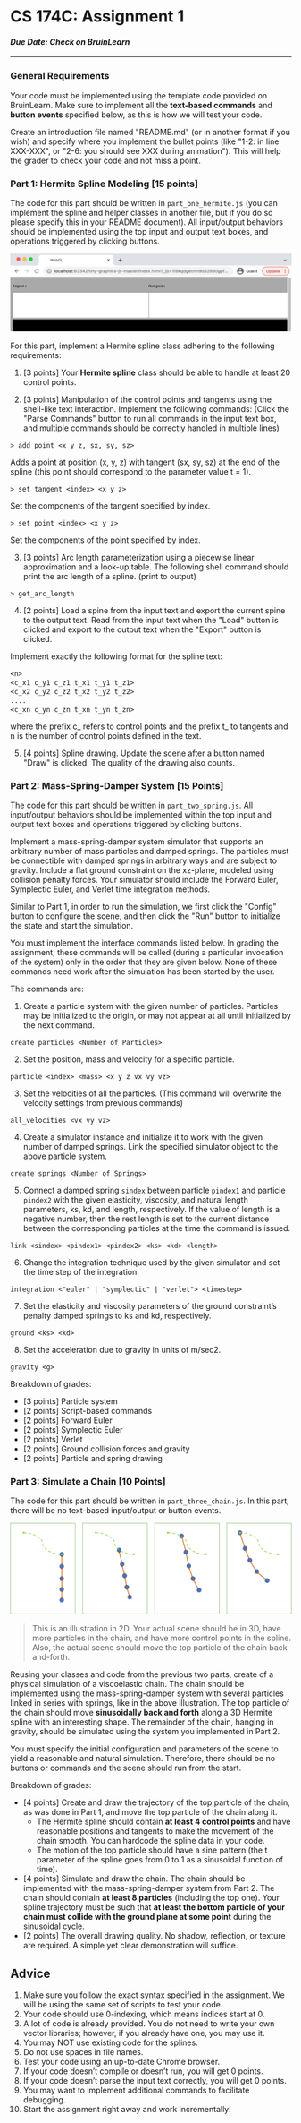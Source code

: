 # **CS 174C: Assignment 1**

#### *Due Date: Check on BruinLearn*

-----------------------

### General Requirements

Your code must be implemented using the template code provided on BruinLearn. Make sure to implement all the **text-based commands** and **button events** specified below, as this is how we will test your code.

Create an introduction file named "README.md" (or in another format if you wish) and specify where you implement the bullet points (like "1-2: in line XXX-XXX", or "2-6: you should see XXX during animation"). This will help the grader to check your code and not miss a point.

### Part 1: Hermite Spline Modeling [15 points]

The code for this part should be written in `part_one_hermite.js` (you can implement the spline and helper classes in another file, but if you do so please specify this in your README document). All input/output behaviors should be implemented using the top input and output text boxes, and operations triggered by clicking buttons.

![](./io.png)

For this part, implement a Hermite spline class adhering to the following requirements:

1. [3 points] Your **Hermite spline** class should be able to handle at least 20 control points. 

2. [3 points] Manipulation of the control points and tangents using the shell-like text interaction. Implement the following commands: (Click the "Parse Commands" button to run all commands in the input text box, and multiple commands should be correctly handled in multiple lines)

```
> add point <x y z, sx, sy, sz>
```
Adds a point at position (x, y, z) with tangent (sx, sy, sz) at the end of the spline (this point should correspond to the parameter value t = 1).

```
> set tangent <index> <x y z>
```
Set the components of the tangent specified by index.

```
> set point <index> <x y z>
```
Set the components of the point specified by index.

3. [3 points] Arc length parameterization using a piecewise linear approximation and a look-up table. The following shell command should print the arc length of a spline. (print to output)
```
> get_arc_length
```

4. [2 points] Load a spine from the input text and export the current spine to the output text. Read from the input text when the "Load" button is clicked and export to the output text when the "Export" button is clicked.

Implement exactly the following format for the spline text:
```
<n>
<c_x1 c_y1 c_z1 t_x1 t_y1 t_z1> 
<c_x2 c_y2 c_z2 t_x2 t_y2 t_z2>
....
<c_xn c_yn c_zn t_xn t_yn t_zn>
```

where the prefix c_ refers to control points and the prefix t_ to tangents and n is the number of control points defined in the text. 

5. [4 points] Spline drawing. Update the scene after a button named "Draw" is clicked. The quality of the drawing also counts.

### Part 2: Mass-Spring-Damper System [15 Points]

The code for this part should be written in `part_two_spring.js`. All input/output behaviors should be implemented within the top input and output text boxes and operations triggered by clicking buttons.

Implement a mass-spring-damper system simulator that supports an arbitrary number of mass particles and damped springs. The particles must be connectible with damped springs in arbitrary ways and are subject to gravity. Include a flat ground constraint on the xz-plane, modeled using collision penalty forces. Your simulator should include the Forward Euler, Symplectic Euler, and Verlet time integration methods.

Similar to Part 1, in order to run the simulation, we first click the "Config" button to configure the scene, and then click the "Run" button to initialize the state and start the simulation.

You must implement the interface commands listed below. In grading the assignment, these commands will be called (during a particular invocation of the system) only in the order that they are given below. None of these commands need work after the simulation has been started by the user.

The commands are:

1. Create a particle system with the given number of particles. Particles may be initialized to
the origin, or may not appear at all until initialized by the next command.
```
create particles <Number of Particles>
```

2. Set the position, mass and velocity for a specific particle.
```
particle <index> <mass> <x y z vx vy vz>
```

3. Set the velocities of all the particles. (This command will overwrite the velocity settings from previous commands)
```
all_velocities <vx vy vz>
```

4. Create a simulator instance and initialize it to work with the given number of damped springs. Link the specified simulator object to the above particle system.
```
create springs <Number of Springs>
```

5. Connect a damped spring `sindex` between particle `pindex1` and particle `pindex2` with the given elasticity, viscosity, and natural length parameters, ks, kd, and length, respectively. If the value of length is a negative number, then the rest length is set to the current distance between the corresponding particles at the time the command is issued.
```
link <sindex> <pindex1> <pindex2> <ks> <kd> <length>
```

6. Change the integration technique used by the given simulator and set the time step of the integration.
```
integration <"euler" | "symplectic" | "verlet"> <timestep>
```

7. Set the elasticity and viscosity parameters of the ground constraint’s penalty damped springs to ks and kd, respectively.
```
ground <ks> <kd>
```

8. Set the acceleration due to gravity in units of m/sec2.
```
gravity <g>
```

Breakdown of grades:

- [3 points] Particle system
- [2 points] Script-based commands
- [2 points] Forward Euler
- [2 points] Symplectic Euler
- [2 points] Verlet
- [2 points] Ground collision forces and gravity
- [2 points] Particle and spring drawing

### Part 3: Simulate a Chain [10 Points]

The code for this part should be written in `part_three_chain.js`. In this part, there will be no text-based input/output or button events.

![](chain.png)

> This is an illustration in 2D. Your actual scene should be in 3D, have more particles in the chain, and have more control points in the spline. Also, the actual scene should move the top particle of the chain back-and-forth.

Reusing your classes and code from the previous two parts, create of a physical simulation of a viscoelastic chain. The chain should be implemented using the mass-spring-damper system with several particles linked in series with springs, like in the above illustration. The top particle of the chain should move **sinusoidally back and forth** along a 3D Hermite spline with an interesting shape. The remainder of the chain, hanging in gravity, should be simulated using the system you implemented in Part 2. 

You must specify the initial configuration and parameters of the scene to yield a reasonable and natural simulation. Therefore, there should be no buttons or commands and the scene should run from the start.

Breakdown of grades:

* [4 points] Create and draw the trajectory of the top particle of the chain, as was done in Part 1, and move the top particle of the chain along it. 
  * The Hermite spline should contain **at least 4 control points** and have reasonable positions and tangents to make the movement of the chain smooth. You can hardcode the spline data in your code.
  * The motion of the top particle should have a sine pattern (the t parameter of the spline goes from 0 to 1 as a sinusoidal function of time).
* [4 points] Simulate and draw the chain. The chain should be implemented with the mass-spring-damper system from Part 2. The chain should contain **at least 8 particles** (including the top one). Your spline trajectory must be such that **at least the bottom particle of your chain must collide with the ground plane at some point** during the sinusoidal cycle.
* [2 points] The overall drawing quality. No shadow, reflection, or texture are required. A simple yet clear demonstration will suffice.



## Advice

1. Make sure you follow the exact syntax specified in the assignment. We will be using the same set of scripts to test your code.
2. Your code should use 0-indexing, which means indices start at 0.
3. A lot of code is already provided. You do not need to write your own vector libraries; however, if you already have one, you may use it.
4. You may NOT use existing code for the splines.
5. Do not use spaces in file names.
6. Test your code using an up-to-date Chrome browser.
7. If your code doesn’t compile or doesn’t run, you will get 0 points.
8. If your code doesn’t parse the input text correctly, you will get 0 points.
9. You may want to implement additional commands to facilitate debugging.
10. Start the assignment right away and work incrementally!
